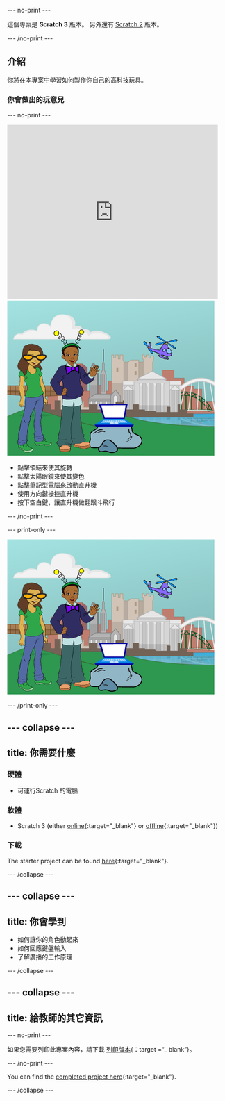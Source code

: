 --- no-print ---

這個專案是 **Scratch 3** 版本。 另外還有 [Scratch 2](https://projects.raspberrypi.org/en/projects/tech-toys-scratch2) 版本。

--- /no-print ---

## 介紹

你將在本專案中學習如何製作你自己的高科技玩具。

### 你會做出的玩意兒

--- no-print ---

<div class="scratch-preview">
  <iframe allowtransparency="true" width="485" height="402" src="https://scratch.mit.edu/projects/embed/301514002/?autostart=false" frameborder="0" scrolling="no"></iframe>
  <img src="images/toys-final.png">
</div>

+ 點擊領結來使其旋轉
+ 點擊太陽眼鏡來使其變色
+ 點擊筆記型電腦來啟動直升機
+ 使用方向鍵操控直升機
+ 按下空白鍵，讓直升機做翻跟斗飛行

--- /no-print ---

--- print-only ---

![完成專案](images/toys-final.png)

--- /print-only ---

--- collapse ---
---
title: 你需要什麼
---

### 硬體

+ 可運行Scratch 的電腦

### 軟體

+ Scratch 3 (either [online](https://rpf.io/scratchon){:target="_blank"} or [offline](https://rpf.io/scratchoff){:target="_blank"})

### 下載

The starter project can be found [here](https://rpf.io/p/en/tech-toys-go){:target="_blank"}.

--- /collapse ---

--- collapse ---
---
title: 你會學到
---

- 如何讓你的角色動起來
- 如何回應鍵盤輸入
- 了解廣播的工作原理

--- /collapse ---

--- collapse ---
---
title: 給教師的其它資訊
---

--- no-print ---

如果您需要列印此專案內容，請下載 [列印版本](https://projects.raspberrypi.org/en/projects/tech-toys/print){：target =“_ blank”}。

--- /no-print ---

You can find the [completed project here](https://rpf.io/p/en/tech-toys-get){:target="_blank"}.

--- /collapse ---
